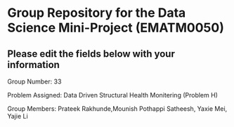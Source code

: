 # Group Repository for the Data Science Mini-Project (EMATM0050)

## Please edit the fields below with your information
Group Number: 33

Problem Assigned: Data Driven Structural Health Monitering (Problem H)

Group Members: Prateek Rakhunde,Mounish Pothappi Satheesh, Yaxie Mei, Yajie Li
